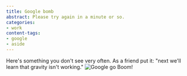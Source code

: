 ```yaml
---
title: Google bomb
abstract: Please try again in a minute or so.
categories:
- work
content-tags:
- google
- aside
---
```


Here's something you don't see very often.  As a friend put it: "next we'll learn that gravity isn't working."
![Google go Boom!](/media/2003-04-23-google-bomb/google_error.png)

